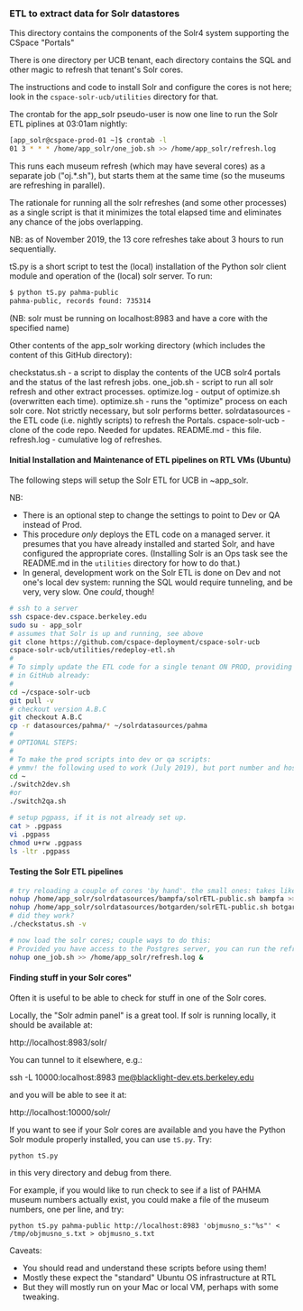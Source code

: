### ETL to extract data for Solr datastores

This directory contains the components of the Solr4 system supporting
the CSpace "Portals"

There is one directory per UCB tenant, each directory contains the SQL and other
magic to refresh that tenant's Solr cores.

The instructions and code to install Solr and configure the cores is not here; look in the
`cspace-solr-ucb/utilities` directory for that. 

The crontab for the app_solr pseudo-user is now one line to run the Solr ETL piplines
at 03:01am nightly:

```bash
[app_solr@cspace-prod-01 ~]$ crontab -l
01 3 * * * /home/app_solr/one_job.sh >> /home/app_solr/refresh.log
```

This runs each museum refresh (which may have several cores) as a separate job ("oj.*.sh"), but
starts them at the same time (so the museums are refreshing in parallel).

The rationale for running all the solr refreshes (and some other processes) as a single script
is that it minimizes the total elapsed time and eliminates any chance of the jobs overlapping.

NB: as of November 2019, the 13 core refreshes take about 3 hours to run sequentially.

tS.py is a short script to test the (local) installation of the Python solr
client module and operation of the (local) solr server. To run:

```bash
$ python tS.py pahma-public
pahma-public, records found: 735314
```

(NB: solr must be running on localhost:8983 and have a core with the specified name)

Other contents of the app_solr working directory (which includes the content of this
GitHub directory):

checkstatus.sh - a script to display the contents of the UCB solr4 portals
                 and the status of the last refresh jobs.
one_job.sh - script to run all solr refresh and other extract processes.
optimize.log - output of optimize.sh (overwritten each time).
optimize.sh - runs the "optimize" process on each solr core. Not strictly
              necessary, but solr performs better.
solrdatasources - the ETL code (i.e. nightly scripts) to refresh the Portals.
cspace-solr-ucb - clone of the code repo. Needed for updates.
README.md - this file.
refresh.log - cumulative log of refreshes.


#### Initial Installation and Maintenance of ETL pipelines on RTL VMs (Ubuntu)

The following steps will setup the Solr ETL for UCB in ~app_solr.

NB:

* There is an optional step to change the settings to point to Dev or QA instead of Prod.
* This procedure _only_ deploys the ETL code on a managed server.
it presumes that you have already installed and started Solr, and have
configured the appropriate cores. (Installing Solr is an Ops task see the README.md in the `utilities` directory for
how to do that.)
* In general, development work on the Solr ETL is done on Dev and not one's local dev system: 
running the SQL would require tunneling, and be very, very slow. One _could_, though!

```bash
# ssh to a server
ssh cspace-dev.cspace.berkeley.edu
sudo su - app_solr
# assumes that Solr is up and running, see above
git clone https://github.com/cspace-deployment/cspace-solr-ucb
cspace-solr-ucb/utilities/redeploy-etl.sh
#
# To simply update the ETL code for a single tenant ON PROD, providing that the updated code is
# in GitHub already:
#
cd ~/cspace-solr-ucb
git pull -v
# checkout version A.B.C
git checkout A.B.C
cp -r datasources/pahma/* ~/solrdatasources/pahma
#
# OPTIONAL STEPS:
#
# To make the prod scripts into dev or qa scripts:
# ymmv! the following used to work (July 2019), but port number and hostnames are prone to change
cd ~
./switch2dev.sh
#or
./switch2qa.sh

# setup pgpass, if it is not already set up.
cat > .pgpass
vi .pgpass
chmod u+rw .pgpass
ls -ltr .pgpass
```

#### Testing the Solr ETL pipelines

```bash
# try reloading a couple of cores 'by hand'. the small ones: takes like 1/2 for both or these, alas
nohup /home/app_solr/solrdatasources/bampfa/solrETL-public.sh bampfa >> /home/app_solr/logs/bampfa.solr_extract_public.log 2>&1 &
nohup /home/app_solr/solrdatasources/botgarden/solrETL-public.sh botgarden >> /home/app_solr/logs/botgarden.solr_extract_public.log &
# did they work?
./checkstatus.sh -v

# now load the solr cores; couple ways to do this:
# Provided you have access to the Postgres server, you can run the refresh job (takes a few hours):
nohup one_job.sh >> /home/app_solr/refresh.log &

```

#### Finding stuff in your Solr cores"

Often it is useful to be able to check for stuff in one of the Solr cores.

Locally, the "Solr admin panel" is a great tool. If solr is running locally, it should be available at:

http://localhost:8983/solr/

You can tunnel to it elsewhere, e.g.:

ssh -L 10000:localhost:8983 me@blacklight-dev.ets.berkeley.edu

and you will be able to see it at:

http://localhost:10000/solr/

If you want to see if your Solr cores are available and you have the Python Solr module
properly installed, you can use `tS.py`. Try:

`
python tS.py
`

in this very directory and debug from there.

For example, if you would like to run check to see if a list of PAHMA museum numbers actually exist, you 
could make a file of the museum numbers, one per line, and try:

`
python tS.py pahma-public http://localhost:8983 'objmusno_s:"%s"' < /tmp/objmusno_s.txt > objmusno_s.txt 
`

Caveats:

* You should read and understand these scripts before using them!
* Mostly these expect the "standard" Ubuntu OS infrastructure at RTL
* But they will mostly run on your Mac or local VM, perhaps with some tweaking.

```
